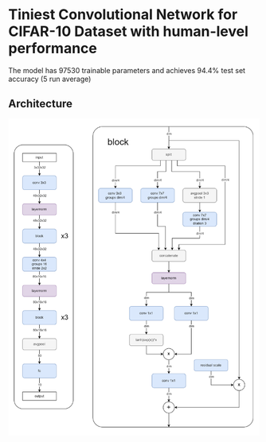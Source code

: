 # Tiniest Convolutional Network for CIFAR-10 Dataset with human-level performance

The model has 97530 trainable parameters and achieves 94.4% test set accuracy (5 run average)

## Architecture

![network architecture](archl.png)
